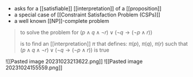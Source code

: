 - asks for a [[satisfiable]] [[interpretation]] of a [[proposition]]
- a special case of [[Constraint Satisfaction Problem (CSPs)]]
- a well known [[NP]]-complete problem

> to solve the problem for
> $(p\land q\land \neg r) \lor (\neg q \rightarrow (\neg p\land r))$
> 
> is to find an [[interpretation]] $\pi$ that defines:
> $\pi (p),\ \pi (q),\ \pi (r)$ such that
> $(p\land q\land \neg r) \lor (\neg q \rightarrow (\neg p\land r))$ is true

![[Pasted image 20231023213622.png]]
![[Pasted image 20231024155559.png]]